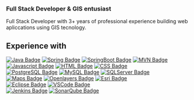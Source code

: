 ### Full Stack Developer & GIS entusiast

Full Stack Developer with 3+ years of professional experience building web apliccations using GIS tecnology.<br>


## Experience with
[![Java Badge](https://img.shields.io/badge/-Java-007396?style=flat&logo=Java&logoColor=white&)]()
[![Spring Badge](https://img.shields.io/badge/-Spring-6DB33F?style=flat&logo=Spring&logoColor=white)]()
[![SpringBoot Badge](https://img.shields.io/badge/-Spring%20Boot-6DB33F?style=flat&logo=Spring%20Boot&logoColor=white)]()
[![MVN Badge](https://img.shields.io/badge/-Apache%20Maven-C71A36?style=flat&logo=Apache%20Maven&logoColor=white)]()
<br>
[![Javascript Badge](https://img.shields.io/badge/-Javascript-F7DF1E?style=flat&logo=Javascript&logoColor=white)]()
[![HTML Badge](https://img.shields.io/badge/-HTML-E34F26?style=flat&logo=HTML5&logoColor=white)]()
[![CSS Badge](https://img.shields.io/badge/-CSS-1572B6?style=flat&logo=CSS3&logoColor=white)]()
<br>
[![PostgreSQL Badge](https://img.shields.io/badge/-PostgreSQL-169E1?style=flat&logo=PostgreSQL&logoColor=white)]()
[![MySQL Badge](https://img.shields.io/badge/-MySQL-4479A1?style=flat&logo=MySQL&logoColor=white)]()
[![SQLServer Badge](https://img.shields.io/badge/-Microsoft%20SQL%20Server-CC2927?style=flat&logo=Microsoft%20SQL%20Server&logoColor=white)]()
<br>
[![Maps Badge](https://img.shields.io/badge/-Google%20Maps-4285F4?style=flat&logo=Google%20Maps&logoColor=white)]()
[![Openlayers Badge](https://img.shields.io/badge/-Openlayers-1F6B75?style=flat&logo=Openlayers&logoColor=white)]()
[![Esri Badge](https://img.shields.io/badge/-Esri-black?style=flat)]()
<br>
[![Eclipse Badge](https://img.shields.io/badge/-Eclipse-2C2255?style=flat&logo=Eclipse%20IDE&logoColor=white)]()
[![VSCode Badge](https://img.shields.io/badge/-VS%20Code-007ACC?style=flat&logo=Visual%20Studio%20Code&logoColor=white)]()
<br>
[![Jenkins Badge](https://img.shields.io/badge/-Jenkins-D24939?style=flat&logo=Jenkins&logoColor=white)]()
[![SonarQube Badge](https://img.shields.io/badge/-SonarQube-4E9BCD?style=flat&logo=SonarQube&logoColor=white)]()

